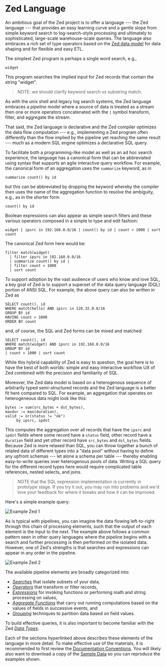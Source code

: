 # Zed Language

An ambitious goal of the Zed project is to offer a language --- the Zed language ---
that provides an easy learning curve and a gentle slope from simple keyword search
to log-search-style processing and ultimately to sophisticated, large-scale
warehouse-scale queries.  The language also embraces a rich set of type operators
based on the [Zed data model](../formats/zson.md) for data shaping
and for flexible and easy ETL.

The simplest Zed program is perhaps a single word search, e.g.,
```
widget
```
This program searches the implied input for Zed records that
contain the string "widget".

> NOTE: we should clarify keyword search vs substring match.

As with the unix shell and legacy log search systems,
the Zed language embraces a _pipeline_ model where a source of data
is treated as a stream then one or more operators concatenated with
the `|` symbol transform, filter, and aggregate the stream.

That said, the Zed language is declarative and
the Zed compiler optimizes the data flow computation --- e.g., implementing
a Zed program often differently than the flow implied by the pipeline
yet reaching the same result --- much as a modern
SQL engine optimizes a declarative SQL query.

To facilitate both a programming-like model as well as an ad hoc search
experience, the language has a canonical form that can be abbreviated
using syntax that supports an agile interactive query workflow.
For example, the canonical form of an aggregation uses the `summarize`
keyword, as in
```
summarize count() by id
```
but this can be abbreviated by dropping the keyword whereby the compiler then
uses the name of the aggregation function to resolve the ambiguity, e.g.,
as in the shorter form
```
count() by id
```
Boolean expressions can also appear as simple search filters and these various
operators composed in a simple to type and edit fashion:
```
widget | ipsrc in 192.168.0.0/16 | count() by id | count > 1000 | sort count
```
The canonical Zed form here would be:
```
filter match(widget)
  | filter ipsrc in 192.168.0.0/16
  | summarize count() by id |
  | filter count > 1000
  | sort count
```
To support adoption by the vast audience of users who know and love SQL,
a key goal of Zed is to support a superset of the data query language (DQL) portion
of ANSI SQL.  For example, the above query can also be written in Zed as
```
SELECT count(), id
WHERE match(hello) AND ipsrc in 128.32.0.0/16
GROUP BY id
HAVING count > 1000
ORDER BY count
```
and, of course, the SQL and Zed forms can be mixed and matched:
```
SELECT count(), id
WHERE match(widget) AND ipsrc in 192.168.0.0/16
GROUP BY id
| count > 1000 | sort count
```
While this hybrid capability of Zed is easy to question, the goal here
is to  have the best of both worlds: simple and easy interactive workflow UX
of Zed combined with the precision and familiarity of SQL.

Moreover, the Zed data model
is based on a heterogenous sequence of arbitrarily typed semi-structured records
and the Zed language is a better fit here compared to SQL.  For example, an aggregation
that operates on heterogeneous data might look like this:
```
bytes := sum(src_bytes + dst_bytes),
maxdur := max(duration),
valid := or(status != "ok")
     by ipsrc, ipdst
```
This computes the aggregation over all records that have the `ipsrc` and `ipdst`
fields where some record have a `status` field, other record
have a `duration` field and yet other record have
`src_bytes` and `dst_bytes` fields.  Because Zed is more relaxed than SQL,
you can throw together a bunch of related data of different types into a "data pool"
without having to define any upfront schemas --- let alone a schema per table ---
thereby enabling easy-to-write queries over heterogenous pools of data.
Writing a SQL query for the different record types here would require complicated
table references, nested selects, and joins.

> NOTE that the SQL expression implementation is currently in prototype stage.
> If you try it out, you may run into problems and we'd love your
> feedback for where it breaks and how it can be improved.

Here's a simple example query:

![Example Zed 1](images/example-zed.png)

As is typical with pipelines, you can imagine the data flowing left-to-right
through this chain of processing elements, such that the output of each element
is the input to the next. The example above follows a common pattern seen in
other query languages where the pipeline begins with a search and further
processing is then performed on the isolated data. However, one of Zed's
strengths is that searches and expressions can appear in any order in the
pipeline.

![Example Zed 2](images/example-zed-operator-search.png)

The available pipeline elements are broadly categorized into:

* _[Searches](search-syntax/README.md)_ that isolate subsets of your data,
* _[Operators](operators/README.md)_ that transform or filter records,
* _[Expressions](expressions/README.md)_ for invoking functions or performing math and string processing on values,
* _[Aggregate Functions](aggregate-functions/README.md)_ that carry out running computations based on the values of fields in successive events, and
* _[Grouping](grouping/README.md)_ techniques to partition data based on field values.

To build effective queries, it is also important to become familiar with the
Zed _[Data Types](data-types/README.md)_.

Each of the sections hyperlinked above describes these elements of the language
in more detail. To make effective use of the materials, it is recommended to
first review the [Documentation Conventions](conventions/README.md). You will
likely also want to download a copy of the
[Sample Data](https://github.com/brimdata/zed-sample-data) so you can reproduce
the examples shown.
